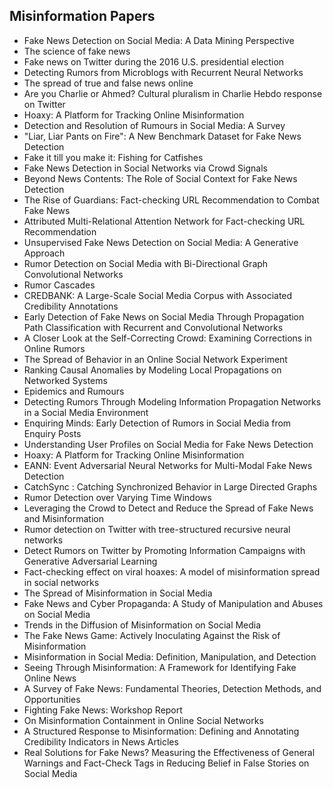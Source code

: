 <h2>Misinformation Papers </h2>



<ul>

                             

 <li><a target="_blank" href="https://github.com/manjunath5496/Misinformation-Papers/blob/master/fa(1).pdf" style="text-decoration:none;">Fake News Detection on Social Media:
A Data Mining Perspective</a></li>

 <li><a target="_blank" href="https://github.com/manjunath5496/Misinformation-Papers/blob/master/fa(2).pdf" style="text-decoration:none;">The science of fake news</a></li>

<li><a target="_blank" href="https://github.com/manjunath5496/Misinformation-Papers/blob/master/fa(3).pdf" style="text-decoration:none;">Fake news on Twitter during the 2016
U.S. presidential election</a></li>
 <li><a target="_blank" href="https://github.com/manjunath5496/Misinformation-Papers/blob/master/fa(4).pdf" style="text-decoration:none;">Detecting Rumors from Microblogs with Recurrent Neural Networks</a></li>                              
<li><a target="_blank" href="https://github.com/manjunath5496/Misinformation-Papers/blob/master/fa(5).pdf" style="text-decoration:none;">The spread of true and false
news online</a></li>
<li><a target="_blank" href="https://github.com/manjunath5496/Misinformation-Papers/blob/master/fa(6).pdf" style="text-decoration:none;">Are you Charlie or Ahmed?
Cultural pluralism in Charlie Hebdo response on Twitter</a></li>
 <li><a target="_blank" href="https://github.com/manjunath5496/Misinformation-Papers/blob/master/fa(7).pdf" style="text-decoration:none;">Hoaxy: A Platform for Tracking Online Misinformation</a></li>

 <li><a target="_blank" href="https://github.com/manjunath5496/Misinformation-Papers/blob/master/fa(8).pdf" style="text-decoration:none;"> Detection and Resolution of Rumours in Social Media: A Survey </a></li>
   <li><a target="_blank" href="https://github.com/manjunath5496/Misinformation-Papers/blob/master/fa(9).pdf" style="text-decoration:none;">"Liar, Liar Pants on Fire":
A New Benchmark Dataset for Fake News Detection</a></li>
  
   
 <li><a target="_blank" href="https://github.com/manjunath5496/Misinformation-Papers/blob/master/fa(10).pdf" style="text-decoration:none;">Fake it till you make it:
Fishing for Catfishes</a></li>                              
<li><a target="_blank" href="https://github.com/manjunath5496/Misinformation-Papers/blob/master/fa(11).pdf" style="text-decoration:none;">Fake News Detection in Social Networks via Crowd Signals</a></li>
<li><a target="_blank" href="https://github.com/manjunath5496/Misinformation-Papers/blob/master/fa(12).pdf" style="text-decoration:none;">Beyond News Contents:
The Role of Social Context for Fake News Detection</a></li>
<li><a target="_blank" href="https://github.com/manjunath5496/Misinformation-Papers/blob/master/fa(13).pdf" style="text-decoration:none;">The Rise of Guardians: Fact-checking URL Recommendation to Combat Fake News</a></li>

<li><a target="_blank" href="https://github.com/manjunath5496/Misinformation-Papers/blob/master/fa(14).pdf" style="text-decoration:none;">Attributed Multi-Relational Attention Network for Fact-checking URL Recommendation</a></li>
                              
<li><a target="_blank" href="https://github.com/manjunath5496/Misinformation-Papers/blob/master/fa(15).pdf" style="text-decoration:none;">Unsupervised Fake News Detection
on Social Media: A Generative Approach</a></li>

<li><a target="_blank" href="https://github.com/manjunath5496/Misinformation-Papers/blob/master/fa(16).pdf" style="text-decoration:none;">Rumor Detection on Social Media with
Bi-Directional Graph Convolutional Networks</a></li>

  <li><a target="_blank" href="https://github.com/manjunath5496/Misinformation-Papers/blob/master/fa(17).pdf" style="text-decoration:none;">Rumor Cascades</a></li>   
  
<li><a target="_blank" href="https://github.com/manjunath5496/Misinformation-Papers/blob/master/fa(18).pdf" style="text-decoration:none;">CREDBANK: A Large-Scale Social Media Corpus with Associated Credibility Annotations</a></li> 

  
<li><a target="_blank" href="https://github.com/manjunath5496/Misinformation-Papers/blob/master/fa(19).pdf" style="text-decoration:none;">Early Detection of Fake News on Social Media Through Propagation Path Classification with Recurrent and Convolutional Networks</a></li> 

<li><a target="_blank" href="https://github.com/manjunath5496/Misinformation-Papers/blob/master/fa(20).pdf" style="text-decoration:none;">A Closer Look at the Self-Correcting Crowd: Examining Corrections in Online Rumors</a></li>

<li><a target="_blank" href="https://github.com/manjunath5496/Misinformation-Papers/blob/master/fa(21).pdf" style="text-decoration:none;">The Spread of Behavior in an Online Social Network Experiment</a></li>
<li><a target="_blank" href="https://github.com/manjunath5496/Misinformation-Papers/blob/master/fa(22).pdf" style="text-decoration:none;">Ranking Causal Anomalies by Modeling Local Propagations on Networked Systems</a></li> 
 <li><a target="_blank" href="https://github.com/manjunath5496/Misinformation-Papers/blob/master/fa(23).pdf" style="text-decoration:none;">Epidemics and Rumours</a></li> 
 

   <li><a target="_blank" href="https://github.com/manjunath5496/Misinformation-Papers/blob/master/fa(24).pdf" style="text-decoration:none;">Detecting Rumors Through Modeling
Information Propagation Networks in a Social Media Environment</a></li>
 
   <li><a target="_blank" href="https://github.com/manjunath5496/Misinformation-Papers/blob/master/fa(25).pdf" style="text-decoration:none;">Enquiring Minds: Early Detection of Rumors in Social Media from Enquiry Posts</a></li>                              
 <li><a target="_blank" href="https://github.com/manjunath5496/Misinformation-Papers/blob/master/fa(26).pdf" style="text-decoration:none;">Understanding User Profiles on Social Media for Fake News Detection</a></li>
 <li><a target="_blank" href="https://github.com/manjunath5496/Misinformation-Papers/blob/master/fa(27).pdf" style="text-decoration:none;">Hoaxy: A Platform for Tracking Online Misinformation</a></li>
   
 
   <li><a target="_blank" href="https://github.com/manjunath5496/Misinformation-Papers/blob/master/fa(28).pdf" style="text-decoration:none;">EANN: Event Adversarial Neural Networks for Multi-Modal Fake News Detection</a></li>
 
   <li><a target="_blank" href="https://github.com/manjunath5496/Misinformation-Papers/blob/master/fa(29).pdf" style="text-decoration:none;">CatchSync : Catching Synchronized Behavior in Large Directed Graphs </a></li>                              

  <li><a target="_blank" href="https://github.com/manjunath5496/Misinformation-Papers/blob/master/fa(30).pdf" style="text-decoration:none;">Rumor Detection over Varying Time Windows</a></li>
 
   <li><a target="_blank" href="https://github.com/manjunath5496/Misinformation-Papers/blob/master/fa(31).pdf" style="text-decoration:none;">Leveraging the Crowd to Detect and Reduce the Spread of Fake News and Misinformation</a></li> 
    <li><a target="_blank" href="https://github.com/manjunath5496/Misinformation-Papers/blob/master/fa(32).pdf" style="text-decoration:none;">Rumor detection on Twitter with tree-structured recursive neural networks</a></li> 

   <li><a target="_blank" href="https://github.com/manjunath5496/Misinformation-Papers/blob/master/fa(33).pdf" style="text-decoration:none;">Detect Rumors on Twitter by Promoting Information Campaigns with Generative Adversarial Learning</a></li>                              

  <li><a target="_blank" href="https://github.com/manjunath5496/Misinformation-Papers/blob/master/fa(34).pdf" style="text-decoration:none;">Fact-checking effect on viral hoaxes:
A model of misinformation spread in social networks</a></li> 
 <li><a target="_blank" href="https://github.com/manjunath5496/Misinformation-Papers/blob/master/fa(35).pdf" style="text-decoration:none;">The Spread of Misinformation in Social Media</a></li> 

  <li><a target="_blank" href="https://github.com/manjunath5496/Misinformation-Papers/blob/master/fa(36).pdf" style="text-decoration:none;">Fake News and Cyber Propaganda: A Study of Manipulation and Abuses on Social Media</a></li> 
 
<li><a target="_blank" href="https://github.com/manjunath5496/Misinformation-Papers/blob/master/fa(37).pdf" style="text-decoration:none;">Trends in the Diffusion of Misinformation on Social Media</a></li>
 <li><a target="_blank" href="https://github.com/manjunath5496/Misinformation-Papers/blob/master/fa(38).pdf" style="text-decoration:none;">The Fake News Game: Actively Inoculating Against the Risk of Misinformation</a></li>
<li><a target="_blank" href="https://github.com/manjunath5496/Misinformation-Papers/blob/master/fa(39).pdf" style="text-decoration:none;">Misinformation in Social Media: Definition, Manipulation, and Detection</a></li>
 <li><a target="_blank" href="https://github.com/manjunath5496/Misinformation-Papers/blob/master/fa(40).pdf" style="text-decoration:none;">Seeing Through Misinformation:
A Framework for Identifying Fake Online News</a></li>                              
<li><a target="_blank" href="https://github.com/manjunath5496/Misinformation-Papers/blob/master/fa(41).pdf" style="text-decoration:none;">A Survey of Fake News:
Fundamental Theories, Detection Methods, and Opportunities</a></li>
<li><a target="_blank" href="https://github.com/manjunath5496/Misinformation-Papers/blob/master/fa(42).pdf" style="text-decoration:none;">Fighting Fake News:
Workshop Report</a></li>
 
  <li><a target="_blank" href="https://github.com/manjunath5496/Misinformation-Papers/blob/master/fa(43).pdf" style="text-decoration:none;">On Misinformation Containment in
Online Social Networks</a></li>
 <li><a target="_blank" href="https://github.com/manjunath5496/Misinformation-Papers/blob/master/fa(44).pdf" style="text-decoration:none;">A Structured Response to Misinformation: Defining and Annotating Credibility Indicators in News Articles</a></li>
   <li><a target="_blank" href="https://github.com/manjunath5496/Misinformation-Papers/blob/master/fa(45).pdf" style="text-decoration:none;">Real Solutions for Fake News?
Measuring the Effectiveness of General Warnings and Fact-Check Tags in Reducing Belief in False Stories on Social Media</a></li>  
   
  </ul>
